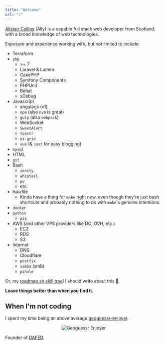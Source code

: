 ```yaml
---
title: "Welcome"
url: "/"
---
```


[Alistair Collins](https://github.com/alistaircol) (Ally) is a capable full stack web developer from Scotland, with a broad knowledge of web technologies.

Exposure and experience working with, but not limited to include:

* Terraform
* `php`
    * \>= 7
    * Laravel & Lumen
    * CakePHP
    * Symfony Components
    * PHPUnit
    * Behat
    * xDebug
* Javascript
    * angularjs (v1)
    * `npm` (also `nvm` is great)
    * `gulp` (also `webpack`)
    * WebSocket
    * `SweetAlert`
    * `toastr`
    * `ui-grid`
    * `vue` (& `nuxt` for easy blogging)
* `mysql`
* HTML
* `git`
* Bash
    * `zenity`
    * `whiptail`
    * `pv`
    * etc.
* `Make`file
    * Kinda have a thing for `make` right now, even though they're just bash shortcuts and probably nothing to do with `make`'s genuine intentions.
* `docker`
* `python`
    * `pip`
* AWS (and other VPS providers like DO, OVH, etc.)
    * EC2
    * RDS
    * S3
* Internet
    * DNS
    * Cloudflare
    * `postfix`
    * `samba` (smb)
    * `pihole`
    
Or, my [roadmap.sh skill tree](https://github.com/dafedteam/skill-tree)! I should write about this 🤔.

<object
  type="image/svg+xml"
  data="https://static.ac93.uk/resume/skills.svg"
  style="max-width: 900px;">
</object>

**Leave things better than when you find it.**

## When I'm not coding

I spent my time being an above average [geoguessr-enjoyer](https://www.geoguessr.com/user/604a9652025d6f00015bff8f).

<center>

![Geoguessr Enjoyer](/img/geoguessr.jpeg)

</center>

<div id="milf" style="display: none; visibility: hidden;">

## Es is Mittwoch, meine Kerle

![MILF](/img/milf.png)

</div>

Founder of [DAFED](https://dafedteam.com/).

<script>
document.addEventListener("DOMContentLoaded", function() {
  var d = new Date();
  var n = d.getDay();

  if (n === 3) {
    var e = document.getElementById('milf');
    e.style.display = 'block';
    e.style.visibility = 'visible';
  }
});
</script>
